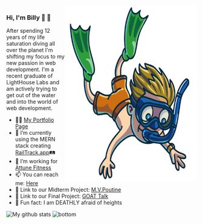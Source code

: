 <img align="right" src="https://github.com/Billex87/Billex87/blob/main/favpng_florida-scuba-divers-underwater-diving-diving-mask-scuba-diving.png" width=350px height=465px/>

### Hi, I'm Billy 🤿 👋
After spending 12 years of my life saturation diving all over the planet I'm shifting my focus to my new passion in web development. I'm a recent graduate of LightHouse Labs and am actively trying to get out of the water and into the world of web development.

- 👨‍💼 <a href="https://billymckinnon.com" alt="My site">My Portfolio Page</a>
- 🚆 I’m currently using the MERN stack creating [RailTrack.app](https://railtrack.herokuapp.com)🛤️
- 📱 I’m working for [Attune Fitness](https://attune.app/)
- 📫 You can reach me: <a href="mailto: billy_mckinnon@hotmail.com">Here</a>
- 🍟 Link to our Midterm Project: [M.V.Poutine](https://drive.google.com/file/d/1qWMjCsRZwXaTALJ5yBUboVkRxfWnzTB-/view?usp=sharing)
- 🏀 Link to our Final Project: [GOAT Talk](https://drive.google.com/file/d/1BDYtnU6JS4ADiOzHGSguMJ8JYRGP1-bX/view?usp=drivesdk)
- 🤡 Fun fact: I am DEATHLY afraid of heights

 ![My github stats](https://github-readme-stats.vercel.app/api?username=billex87&show_icons=true&theme=nord)
 <img src="https://raw.githubusercontent.com/jayehernandez/jayehernandez/dcd7447c179f5a1131590b6ccba2223e879ab655/readme/bottom.svg" alt="bottom">
